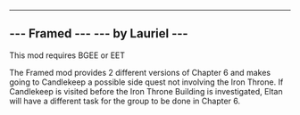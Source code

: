 -------------------------------------------------
---                  Framed                   ---
---                by Lauriel                 ---
-------------------------------------------------

This mod requires BGEE or EET

The Framed mod provides 2 different versions of Chapter 6 and makes going to Candlekeep a possible side quest not involving the Iron Throne.  If Candlekeep is visited before the Iron Throne Building is investigated, Eltan will have a different task for the group to be done in Chapter 6.
